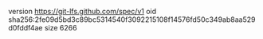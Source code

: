 version https://git-lfs.github.com/spec/v1
oid sha256:2fe09d5bd3c89bc5314540f3092215108f14576fd50c349ab8aa529d0fddf4ae
size 6266
